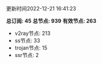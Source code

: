 更新时间2022-12-21 16:41:23

**总订阅: 45**
**总节点: 939**
**有效节点: 263**
- v2ray节点: 213
- ss节点: 33
- trojan节点: 15
- ssr节点: 2
